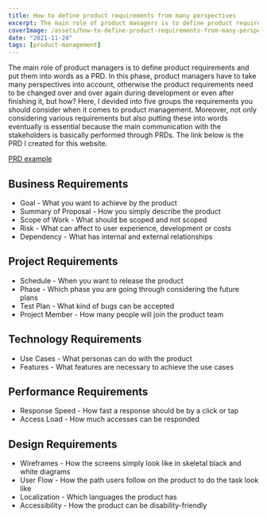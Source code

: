 ```yaml
---
title: How to define product requirements from many perspectives
excerpt: The main role of product managers is to define product requirements and put into words as a PRD. In the phase, product managers have to take many perspectives into account, otherwise the product requirements need to be changed over and over again during development or even after finishing it, but how?
coverImage: /assets/how-to-define-product-requirements-from-many-perspectives/cover.webp
date: "2021-11-24"
tags: [product-management]
---
```


The main role of product managers is to define product requirements and put them into words as a PRD. In this phase, product managers have to take many perspectives into account, otherwise the product requirements need to be changed over and over again during development or even after finishing it, but how? Here, I devided into five groups the requirements you should consider when it comes to product management. Moreover, not only considering various requirements but also putting these into words eventually is essential because the main communication with the stakeholders is basically performed through PRDs. The link below is the PRD I created for this website.

[PRD example](https://hiroom.notion.site/product-requirements-document-fd47f507d8544a338aea149af7bd1c65)

## Business Requirements

- Goal - What you want to achieve by the product
- Summary of Proposal - How you simply describe the product
- Scope of Work - What should be scoped and not scoped
- Risk - What can affect to user experience, development or costs
- Dependency - What has internal and external relationships

## Project Requirements

- Schedule - When you want to release the product
- Phase - Which phase you are going through considering the future plans
- Test Plan - What kind of bugs can be accepted
- Project Member - How many people will join the product team

## Technology Requirements

- Use Cases - What personas can do with the product
- Features - What features are necessary to achieve the use cases

## Performance Requirements

- Response Speed - How fast a response should be by a click or tap
- Access Load - How much accesses can be responded

## Design Requirements

- Wireframes - How the screens simply look like in skeletal black and white diagrams
- User Flow - How the path users follow on the product to do the task look like
- Localization - Which languages the product has
- Accessibility - How the product can be disability-friendly

